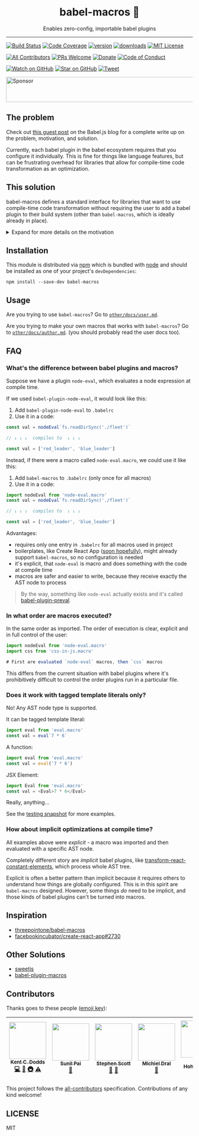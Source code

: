 <div align="center">
<h1>babel-macros 🎣</h1>

Enables zero-config, importable babel plugins

</div>

<hr />

[![Build Status][build-badge]][build]
[![Code Coverage][coverage-badge]][coverage]
[![version][version-badge]][package]
[![downloads][downloads-badge]][npmchart]
[![MIT License][license-badge]][LICENSE]

[![All Contributors](https://img.shields.io/badge/all_contributors-6-orange.svg?style=flat-square)](#contributors)
[![PRs Welcome][prs-badge]][prs]
[![Donate][donate-badge]][donate]
[![Code of Conduct][coc-badge]][coc]

[![Watch on GitHub][github-watch-badge]][github-watch]
[![Star on GitHub][github-star-badge]][github-star]
[![Tweet][twitter-badge]][twitter]

<a href="https://app.codesponsor.io/link/PKGFLnhDiFvsUA5P4kAXfiPs/kentcdodds/babel-macros" rel="nofollow"><img src="https://app.codesponsor.io/embed/PKGFLnhDiFvsUA5P4kAXfiPs/kentcdodds/babel-macros.svg" style="width: 888px; height: 68px;" alt="Sponsor" /></a>

## The problem

Check out <a href="https://babeljs.io/blog/2017/09/11/zero-config-with-babel-macros" rel="nofollow">this guest post</a> on the Babel.js blog for a complete write up on the problem, motivation, and solution. 

Currently, each babel plugin in the babel ecosystem requires that you configure
it individually. This is fine for things like language features, but can be
frustrating overhead for libraries that allow for compile-time code
transformation as an optimization.

## This solution

babel-macros defines a standard interface for libraries that want to use
compile-time code transformation without requiring the user to add a babel
plugin to their build system (other than `babel-macros`, which is ideally
already in place).

<details>

<summary>Expand for more details on the motivation</summary>

For instance, many css-in-js libraries have a css tagged template string
function:

```js
const styles = css`
  .red {
    color: red;
  }
`;
```

The function compiles your css into (for example) an object with generated class
names for each of the classes you defined in your css:

```js
console.log(styles); // { red: "1f-d34j8rn43y587t" }
```

This class name can be generated at runtime (in the browser), but this has some
disadvantages:

* There is cpu usage/time overhead; the client needs to run the code to generate
  these classes every time the page loads
* There is code bundle size overhead; the client needs to receive a CSS parser
  in order to generate these class names, and shipping this makes the amount of
  js the client needs to parse larger.

To help solve those issues, many css-in-js libraries write their own babel
plugin that generates the class names at compile-time instead of runtime:

```js
// Before running through babel:
const styles = css`
  .red {
    color: red;
  }
`;
// After running through babel, with the library-specific plugin:
const styles = { red: "1f-d34j8rn43y587t" };
```

If the css-in-js library supported babel-macros instead, then they wouldn't need
their own babel plugin to compile these out; they could instead rely on
babel-macros to do it for them. So if a user already had babel-macros installed
and configured with babel, then they wouldn't need to change their babel
configuration to get the compile-time benefits of the library. This would be
most useful if the boilerplate they were using came with babel-macros out of the
box, which is what we're hoping will be true for create-react-app in the future.

Although css-in-js is the most common example, there are lots of other things
you could use `babel-macros` for, like:

* Compiling GraphQL fragments into objects so that the client doesn't need a
  GraphQL parser
* Eval-ing out code at compile time that will be baked into the runtime code,
  for instance to get a list of directories in the filesystem (see
  [preval][preval])

</details>

## Installation

This module is distributed via [npm][npm] which is bundled with [node][node] and
should be installed as one of your project's `devDependencies`:

```
npm install --save-dev babel-macros
```

## Usage

Are you trying to use `babel-macros`? Go to
[`other/docs/user.md`](https://github.com/kentcdodds/babel-macros/blob/master/other/docs/user.md).

Are you trying to make your own macros that works with `babel-macros`? Go to
[`other/docs/author.md`](https://github.com/kentcdodds/babel-macros/blob/master/other/docs/author.md).
(you should probably read the user docs too).

## FAQ

### What's the difference between babel plugins and macros?

Suppose we have a plugin `node-eval`, which evaluates a node expression at compile time.

If we used `babel-plugin-node-eval`, it would look like this:

1. Add `babel-plugin-node-eval` to `.babelrc`
2. Use it in a code:

```js
const val = nodeEval`fs.readDirSync('./fleet')`

// ↓ ↓ ↓  compiles to  ↓ ↓ ↓

const val = ['red_leader', 'blue_leader']
```

Instead, if there were a macro called `node-eval.macro`, we could use
it like this:

1. Add `babel-macros` to `.babelrc` (only once for all macros)
2. Use it in a code:

```js
import nodeEval from 'node-eval.macro'
const val = nodeEval`fs.readDirSync('./fleet')`

// ↓ ↓ ↓  compiles to  ↓ ↓ ↓

const val = ['red_leader', 'blue_leader']
```

Advantages:

- requires only one entry in `.babelrc` for all macros used in project
- boilerplates, like Create React App ([soon hopefully][cra-issue]), might already support `babel-macros`, so no configuration is needed
- it's explicit, that `node-eval` is macro and does something with the code at compile time
- macros are safer and easier to write, because they receive exactly the AST node to process

> By the way, something like `node-eval` actually exists and it's called [babel-plugin-preval][preval].

### In what order are macros executed?

In the same order as imported. The order of execution is clear, explicit
and in full control of the user:

```js
import nodeEval from 'node-eval.macro'
import css from 'css-in-js.macro'

# First are evaluated `node-eval` macros, then `css` macros
```

This differs from the current situation with babel plugins where
it's prohibitively difficult to control the order plugins run in
a particular file.

### Does it work with tagged template literals only?

No! Any AST node type is supported.

It can be tagged template literal:

```js
import eval from 'eval.macro'
const val = eval`7 * 6`
```

A function:

```js
import eval from 'eval.macro'
const val = eval('7 * 6')
```

JSX Element:

```js
import Eval from 'eval.macro'
const val = <Eval>7 * 6</Eval>
```

Really, anything...

See the [testing snapshot](https://github.com/kentcdodds/babel-macros/blob/master/src/__tests__/__snapshots__/index.js.snap) for more examples.

### How about implicit optimizations at compile time?

All examples above were *explicit* - a macro was imported and then evaluated
with a specific AST node.

Completely different story are *implicit* babel plugins, like
[transform-react-constant-elements](https://babeljs.io/docs/plugins/transform-react-constant-elements/),
which process whole AST tree.

Explicit is often a better pattern than implicit because it requires others to understand
how things are globally configured. This is in this spirit are `babel-macros` designed.
However, some things _do_ need to be implicit, and those kinds of babel plugins can't be
turned into macros.

## Inspiration

- [threepointone/babel-macros](https://github.com/threepointone/babel-macros)
- [facebookincubator/create-react-app#2730][cra-issue]

## Other Solutions

- [sweetjs](http://sweetjs.org/)
- [babel-plugin-macros](https://github.com/codemix/babel-plugin-macros)

## Contributors

Thanks goes to these people ([emoji key][emojis]):

<!-- ALL-CONTRIBUTORS-LIST:START - Do not remove or modify this section -->
| [<img src="https://avatars.githubusercontent.com/u/1500684?v=3" width="100px;"/><br /><sub>Kent C. Dodds</sub>](https://kentcdodds.com)<br />[💻](https://github.com/kentcdodds/babel-macros/commits?author=kentcdodds "Code") [📖](https://github.com/kentcdodds/babel-macros/commits?author=kentcdodds "Documentation") [🚇](#infra-kentcdodds "Infrastructure (Hosting, Build-Tools, etc)") [⚠️](https://github.com/kentcdodds/babel-macros/commits?author=kentcdodds "Tests") | [<img src="https://avatars1.githubusercontent.com/u/18808?v=3" width="100px;"/><br /><sub>Sunil Pai</sub>](https://github.com/threepointone)<br />[🤔](#ideas-threepointone "Ideas, Planning, & Feedback") | [<img src="https://avatars3.githubusercontent.com/u/1341513?v=3" width="100px;"/><br /><sub>Stephen Scott</sub>](http://suchipi.com/)<br />[💬](#question-suchipi "Answering Questions") [📖](https://github.com/kentcdodds/babel-macros/commits?author=suchipi "Documentation") | [<img src="https://avatars1.githubusercontent.com/u/767261?v=4" width="100px;"/><br /><sub>Michiel Dral</sub>](http://twitter.com/dralletje)<br />[🤔](#ideas-dralletje "Ideas, Planning, & Feedback") | [<img src="https://avatars2.githubusercontent.com/u/662750?v=4" width="100px;"/><br /><sub>Kye Hohenberger</sub>](https://github.com/tkh44)<br />[🤔](#ideas-tkh44 "Ideas, Planning, & Feedback") | [<img src="https://avatars1.githubusercontent.com/u/11481355?v=4" width="100px;"/><br /><sub>Mitchell Hamilton</sub>](https://hamil.town)<br />[💻](https://github.com/kentcdodds/babel-macros/commits?author=mitchellhamilton "Code") [⚠️](https://github.com/kentcdodds/babel-macros/commits?author=mitchellhamilton "Tests") |
| :---: | :---: | :---: | :---: | :---: | :---: |
<!-- ALL-CONTRIBUTORS-LIST:END -->

This project follows the [all-contributors][all-contributors] specification.
Contributions of any kind welcome!

## LICENSE

MIT

[npm]: https://www.npmjs.com/
[node]: https://nodejs.org
[build-badge]: https://img.shields.io/travis/kentcdodds/babel-macros.svg?style=flat-square
[build]: https://travis-ci.org/kentcdodds/babel-macros
[coverage-badge]: https://img.shields.io/codecov/c/github/kentcdodds/babel-macros.svg?style=flat-square
[coverage]: https://codecov.io/github/kentcdodds/babel-macros
[version-badge]: https://img.shields.io/npm/v/babel-macros.svg?style=flat-square
[package]: https://www.npmjs.com/package/babel-macros
[downloads-badge]: https://img.shields.io/npm/dm/babel-macros.svg?style=flat-square
[npmchart]: http://npmcharts.com/compare/babel-macros
[license-badge]: https://img.shields.io/npm/l/babel-macros.svg?style=flat-square
[license]: https://github.com/kentcdodds/babel-macros/blob/master/LICENSE
[prs-badge]: https://img.shields.io/badge/PRs-welcome-brightgreen.svg?style=flat-square
[prs]: http://makeapullrequest.com
[donate-badge]: https://img.shields.io/badge/$-support-green.svg?style=flat-square
[donate]: http://kcd.im/donate
[coc-badge]: https://img.shields.io/badge/code%20of-conduct-ff69b4.svg?style=flat-square
[coc]: https://github.com/kentcdodds/babel-macros/blob/master/other/CODE_OF_CONDUCT.md
[github-watch-badge]: https://img.shields.io/github/watchers/kentcdodds/babel-macros.svg?style=social
[github-watch]: https://github.com/kentcdodds/babel-macros/watchers
[github-star-badge]: https://img.shields.io/github/stars/kentcdodds/babel-macros.svg?style=social
[github-star]: https://github.com/kentcdodds/babel-macros/stargazers
[twitter]: https://twitter.com/intent/tweet?text=Check%20out%20babel-macros!%20https://github.com/kentcdodds/babel-macros%20%F0%9F%91%8D
[twitter-badge]: https://img.shields.io/twitter/url/https/github.com/kentcdodds/babel-macros.svg?style=social
[emojis]: https://github.com/kentcdodds/all-contributors#emoji-key
[all-contributors]: https://github.com/kentcdodds/all-contributors
[preval]: https://github.com/kentcdodds/babel-plugin-preval
[cra-issue]: https://github.com/facebookincubator/create-react-app/issues/2730
